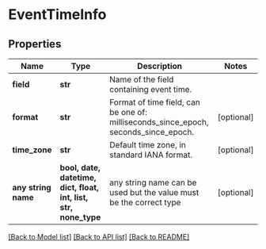 # EventTimeInfo


## Properties
Name | Type | Description | Notes
------------ | ------------- | ------------- | -------------
**field** | **str** | Name of the field containing event time. | 
**format** | **str** | Format of time field, can be one of: milliseconds_since_epoch, seconds_since_epoch. | [optional] 
**time_zone** | **str** | Default time zone, in standard IANA format. | [optional] 
**any string name** | **bool, date, datetime, dict, float, int, list, str, none_type** | any string name can be used but the value must be the correct type | [optional]

[[Back to Model list]](../README.md#documentation-for-models) [[Back to API list]](../README.md#documentation-for-api-endpoints) [[Back to README]](../README.md)


